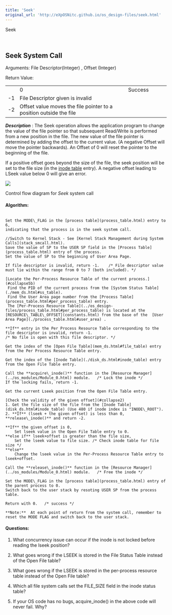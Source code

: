 ```yaml
---
title: 'Seek'
original_url: 'http://eXpOSNitc.github.io/os_design-files/seek.html'
---
```








Seek


































 



























  
  
  




Seek System Call
----------------


  

  

Arguments: File Descriptor(Integer) , Offset (Integer)


Return Value:




|  |  |  |  |  |  |
| --- | --- | --- | --- | --- | --- |
|| 0 | Success |
| -1 | File Descriptor given is invalid |
| -2 | Offset value moves the file pointer to a position outside the file |



***Description*** : The Seek operation allows the application program to change the value of the file pointer so that subsequent Read/Write is performed from a new position in the file. The new value of the file pointer is determined by adding the offset to the current value. (A negative Offset will move the pointer backwards). An Offset of 0 will reset the pointer to the beginning of the file. 


If a positive offset goes beyond the size of the file, the seek position will be set to the file size (in the [inode table](../os_design-files/disk_ds.html#inode_table) entry). A negative offset leading to LSeek value below 0 will give an error.



  


![](../img/roadmap/Seek.png)
  

Control flow diagram for *Seek* system call

  
  

#### **Algorithm**:



```

Set the MODE\_FLAG in the [process table](process_table.html) entry to 6, 
indicating that the process is in the seek system call.

//Switch to Kernel Stack - See [Kernel Stack Management during System Calls](stack_smcall.html). 
Save the value of SP to the USER SP field in the [Process Table](process_table.html) entry of the process.
Set the value of SP to the beginning of User Area Page.

If file descriptor is invalid, return -1.    /* File descriptor value must lie within the range from 0 to 7 (both included). */

[Locate the Per-Process Resource Table of the current process.](#collapse5b)
 Find the PID of the current process from the [System Status Table](./mem_ds.html#ss_table).
 Find the User Area page number from the [Process Table](process_table.html#per_process_table) entry.
 The [Per-Process Resource Table](../os_design-files/process_table.html#per_process_table) is located at the [RESOURCE\_TABLE\_OFFSET](constants.html) from the base of the  [User Area Page](./process_table.html#user_area) . 

**If** entry in the Per Process Resource Table corresponding to the file descriptor is invalid, return -1.   
/* No file is open with this file descriptor. */

Get the index of the [Open File Table](mem_ds.html#file_table) entry from the Per Process Resource Table entry.

Get the index of the [Inode Table](./disk_ds.html#inode_table) entry from the Open File Table entry.

Call the **acquire\_inode()** function in the [Resource Manager](../os_modules/Module_0.html) module.   /* Lock the inode */
If the locking fails, return -1. 

Get the current Lseek position from the Open File Table entry. 

[Check the validity of the given offset](#collapse2) 
1. Get the file size of the file from the [Inode Table](disk_ds.html#inode_table) (Use 480 if inode index is "INODE\_ROOT").
2. **If** (lseek + the given offset) is less than 0, **release\_inode()** and return -2.  

**If** the given offset is 0,
	Set lseek value in the Open File Table entry to 0.
**else if** lseek+offset is greater than the file size,
	Set the lseek value to file size. /* Check inode table for file size */
**else**
	Change the lseek value in the Per-Process Resource Table entry to lseek+offset.

Call the **release\_inode()** function in the [Resource Manager](../os_modules/Module_0.html) module.   /* Free the inode */

Set the MODE\_FLAG in the [process table](process_table.html) entry of the parent process to 0.
Switch back to the user stack by resoting USER SP from the process table.

Return with 0.   /* success */
	
**Note:**  At each point of return from the system call, remember to reset the MODE FLAG and switch back to the user stack.

```

  

#### Questions:


1. What concurrency issue can occur if the inode is not locked before reading the lseek position?


2. What goes wrong if the LSEEK is stored in the File Status Table instead of the Open File table?


3. What goes wrong if the LSEEK is stored in the per-process resource table instead of the Open File table?


4. Which all file system calls set the FILE\_SIZE field in the inode status table?


5. If your OS code has no bugs, acquire\_inode() in the above code will never fail. Why?


  











































